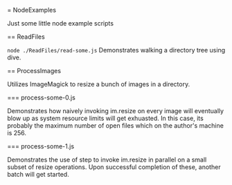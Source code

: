 = NodeExamples

Just some little node example scripts

== ReadFiles

`
    node ./ReadFiles/read-some.js
`
Demonstrates walking a directory tree using dive.

== ProcessImages

Utilizes ImageMagick to resize a bunch of images in a directory.

=== process-some-0.js

Demonstrates how naively invoking im.resize on every image will eventually blow up as system resource limits will get exhuasted. In this case, its probably the maximum number of open files which on the author's machine is 256.

=== process-some-1.js

Demonstrates the use of step to invoke im.resize in parallel on a small subset of resize operations. Upon successful completion of these, another batch will get started.
